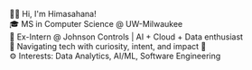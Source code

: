 👋🏻 Hi, I'm Himasahana!  
🎓 MS in Computer Science @ UW-Milwaukee  
💼 Ex-Intern @ Johnson Controls | AI + Cloud + Data enthusiast  
🧭 Navigating tech with curiosity, intent, and impact 🚀  
⚙️ Interests: Data Analytics, AI/ML, Software Engineering  
